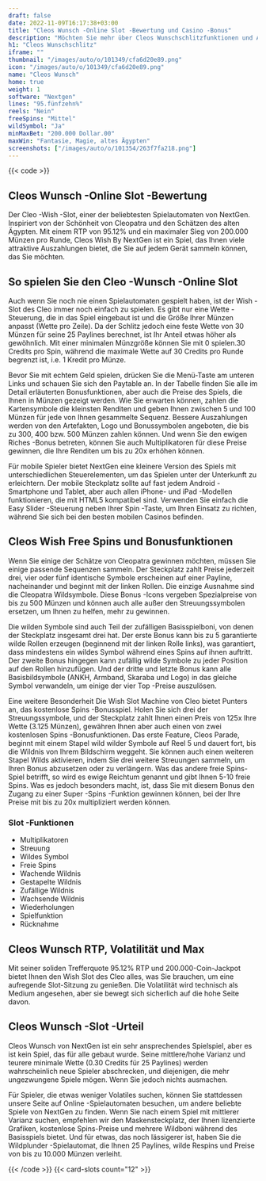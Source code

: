 ```yaml
---
draft: false
date: 2022-11-09T16:17:38+03:00
title: "Cleos Wunsch -Online Slot -Bewertung und Casino -Bonus"
description: "Möchten Sie mehr über Cleos Wunschschlitzfunktionen und Auszahlungen erfahren? Unabhängig bewertet Slot -Spiele und bietet hier Spiele!"
h1: "Cleos Wunschschlitz"
iframe: ""
thumbnail: "/images/auto/o/101349/cfa6d20e89.png"
icon: "/images/auto/o/101349/cfa6d20e89.png"
name: "Cleos Wunsch"
home: true
weight: 1
software: "Nextgen"
lines: "95.fünfzehn%"
reels: "Nein"
freeSpins: "Mittel"
wildSymbol: "Ja"
minMaxBet: "200.000 Dollar.00"
maxWin: "Fantasie, Magie, altes Ägypten"
screenshots: ["/images/auto/o/101354/263f7fa218.png"]
---
```


{{< code >}}<h2> Cleos Wunsch -Online Slot -Bewertung</h2><p> Der Cleo -Wish -Slot, einer der beliebtesten Spielautomaten von NextGen. Inspiriert von der Schönheit von Cleopatra und den Schätzen des alten Ägypten. Mit einem RTP von 95.12% und ein maximaler Sieg von 200.000 Münzen pro Runde, Cleos Wish By NextGen ist ein Spiel, das Ihnen viele attraktive Auszahlungen bietet, die Sie auf jedem Gerät sammeln können, das Sie möchten.</p><h2> So spielen Sie den Cleo -Wunsch -Online Slot</h2><p> Auch wenn Sie noch nie einen Spielautomaten gespielt haben, ist der Wish -Slot des Cleo immer noch einfach zu spielen. Es gibt nur eine Wette -Steuerung, die in das Spiel eingebaut ist und die Größe Ihrer Münzen anpasst (Wette pro Zeile). Da der Schlitz jedoch eine feste Wette von 30 Münzen für seine 25 Paylines berechnet, ist Ihr Anteil etwas höher als gewöhnlich. Mit einer minimalen Münzgröße können Sie mit 0 spielen.30 Credits pro Spin, während die maximale Wette auf 30 Credits pro Runde begrenzt ist, i.e. 1 Kredit pro Münze.</p><p> Bevor Sie mit echtem Geld spielen, drücken Sie die Menü-Taste am unteren Links und schauen Sie sich den Paytable an. In der Tabelle finden Sie alle im Detail erläuterten Bonusfunktionen, aber auch die Preise des Spiels, die Ihnen in Münzen gezeigt werden. Wie Sie erwarten können, zahlen die Kartensymbole die kleinsten Renditen und geben Ihnen zwischen 5 und 100 Münzen für jede von Ihnen gesammelte Sequenz. Bessere Auszahlungen werden von den Artefakten, Logo und Bonussymbolen angeboten, die bis zu 300, 400 bzw. 500 Münzen zahlen können. Und wenn Sie den ewigen Riches -Bonus betreten, können Sie auch Multiplikatoren für diese Preise gewinnen, die Ihre Renditen um bis zu 20x erhöhen können.</p><p> Für mobile Spieler bietet NextGen eine kleinere Version des Spiels mit unterschiedlichen Steuerelementen, um das Spielen unter der Unterkunft zu erleichtern. Der mobile Steckplatz sollte auf fast jedem Android -Smartphone und Tablet, aber auch allen iPhone- und iPad -Modellen funktionieren, die mit HTML5 kompatibel sind. Verwenden Sie einfach die Easy Slider -Steuerung neben Ihrer Spin -Taste, um Ihren Einsatz zu richten, während Sie sich bei den besten mobilen Casinos befinden.</p><h2> Cleos Wish Free Spins und Bonusfunktionen</h2><p> Wenn Sie einige der Schätze von Cleopatra gewinnen möchten, müssen Sie einige passende Sequenzen sammeln. Der Steckplatz zahlt Preise jederzeit drei, vier oder fünf identische Symbole erscheinen auf einer Payline, nacheinander und beginnt mit der linken Rollen. Die einzige Ausnahme sind die Cleopatra Wildsymbole. Diese Bonus -Icons vergeben Spezialpreise von bis zu 500 Münzen und können auch alle außer den Streuungssymbolen ersetzen, um Ihnen zu helfen, mehr zu gewinnen.</p><p> Die wilden Symbole sind auch Teil der zufälligen Basisspielboni, von denen der Steckplatz insgesamt drei hat. Der erste Bonus kann bis zu 5 garantierte wilde Rollen erzeugen (beginnend mit der linken Rolle links), was garantiert, dass mindestens ein wildes Symbol während eines Spins auf ihnen auftritt. Der zweite Bonus hingegen kann zufällig wilde Symbole zu jeder Position auf den Rollen hinzufügen. Und der dritte und letzte Bonus kann alle Basisbildsymbole (ANKH, Armband, Skaraba und Logo) in das gleiche Symbol verwandeln, um einige der vier Top -Preise auszulösen.</p><p> Eine weitere Besonderheit Die Wish Slot Machine von Cleo bietet Punters an, das kostenlose Spins -Bonusspiel. Holen Sie sich drei der Streuungssymbole, und der Steckplatz zahlt Ihnen einen Preis von 125x Ihre Wette (3.125 Münzen), gewähren Ihnen aber auch einen von zwei kostenlosen Spins -Bonusfunktionen. Das erste Feature, Cleos Parade, beginnt mit einem Stapel wild wilder Symbole auf Reel 5 und dauert fort, bis die Wildnis von Ihrem Bildschirm weggeht. Sie können auch einen weiteren Stapel Wilds aktivieren, indem Sie drei weitere Streuungen sammeln, um Ihren Bonus abzusetzen oder zu verlängern. Was das andere freie Spins-Spiel betrifft, so wird es ewige Reichtum genannt und gibt Ihnen 5-10 freie Spins. Was es jedoch besonders macht, ist, dass Sie mit diesem Bonus den Zugang zu einer Super -Spins -Funktion gewinnen können, bei der Ihre Preise mit bis zu 20x multipliziert werden können.</p><h3>
Slot -Funktionen</h3><ul>
<li></span>
Multiplikatoren</li>
<li></span>
Streuung</li>
<li></span>
Wildes Symbol</li>
<li></span>
Freie Spins</li>
<li></span>
Wachende Wildnis</li>
<li></span>
Gestapelte Wildnis</li>
<li></span>
Zufällige Wildnis</li>
<li></span>
Wachsende Wildnis</li>
<li></span>
Wiederholungen</li>
<li></span>
Spielfunktion</li>
<li></span>
Rücknahme</li></ul><h2> Cleos Wunsch RTP, Volatilität und Max</h2><p> Mit seiner soliden Trefferquote 95.12% RTP und 200.000-Coin-Jackpot bietet Ihnen den Wish Slot des Cleo alles, was Sie brauchen, um eine aufregende Slot-Sitzung zu genießen. Die Volatilität wird technisch als Medium angesehen, aber sie bewegt sich sicherlich auf die hohe Seite davon.</p><h2> Cleos Wunsch -Slot -Urteil</h2><p> Cleos Wunsch von NextGen ist ein sehr ansprechendes Spielspiel, aber es ist kein Spiel, das für alle gebaut wurde. Seine mittlere/hohe Varianz und teurere minimale Wette (0.30 Credits für 25 Paylines) werden wahrscheinlich neue Spieler abschrecken, und diejenigen, die mehr ungezwungene Spiele mögen. Wenn Sie jedoch nichts ausmachen.</p><p> Für Spieler, die etwas weniger Volatiles suchen, können Sie stattdessen unsere Seite auf Online -Spielautomaten besuchen, um andere beliebte Spiele von NextGen zu finden. Wenn Sie nach einem Spiel mit mittlerer Varianz suchen, empfehlen wir den Maskensteckplatz, der Ihnen lizenzierte Grafiken, kostenlose Spins-Preise und mehrere Wildboni während des Basisspiels bietet. Und für etwas, das noch lässigerer ist, haben Sie die Wildplunder -Spielautomat, die Ihnen 25 Paylines, wilde Respins und Preise von bis zu 10.000 Münzen verleiht.</p>{{< /code >}}
 {{< card-slots count="12" >}}